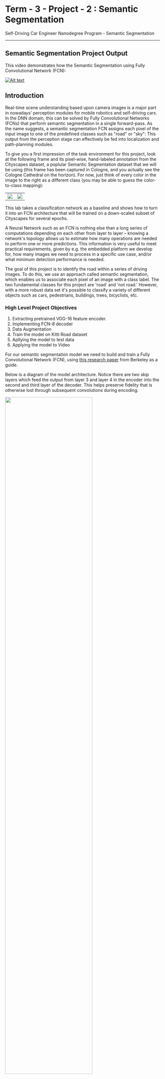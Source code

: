 # Term - 3 - Project - 2 : Semantic Segmentation
Self-Driving Car Engineer Nanodegree Program - Semantic Segmentation

---
## Semantic Segmentation Project Output

This video demonstrates how the Semantic Segmentation using Fully Convolutional Network (FCN):

[![Alt text](/results/uu_000023.png)](https://youtu.be/ci90CxebD0o)


## Introduction

Real-time scene understanding based upon camera images is a major part in nowadays’ perception modules for mobile robotics and self-driving cars. In the DNN domain, this can be solved by Fully Convolutional Networks (FCNs) that perform semantic segmentation in a single forward-pass. As the name suggests, a semantic segmentation FCN assigns each pixel of the input image to one of the predefined classes such as \"road\" or \"sky\": This output from the perception stage can effectively be fed into localization and path-planning modules.

To give you a first impression of the task environment for this project, look at the following frame and its pixel-wise, hand-labeled annotation from the Cityscapes dataset, a poplular Semantic Segmentation dataset that we will be using (this frame has been captured in Cologne, and you actually see the Cologne Cathedral on the horizon). For now, just think of every color in the image to the right as a different class (you may be able to guess the color-to-class mapping):
 
 <table><tr><td><img src='results/frame_0.png' width=\"480\"></td><td><img src='results/label_0.png' width=\"480\"></td></tr></table>
 
This lab takes a classification network as a baseline and shows how to turn it into an FCN architecture that will be trained on a down-scaled subset of Cityscapes for several epochs. 

A Neural Network such as an FCN is nothing else than a long series of computations depending on each other from layer to layer – knowing a network's topology allows us to estimate how many operations are needed to perform one or more predictions. This information is very useful to meet practical requirements, given by e.g. the embedded platform we develop for, how many images we need to process in a specific use case, and/or what minimum detection performance is needed. 

The goal of this project is to identify the road within a series of driving images. To do this, we use an approach called semantic segmentation, which enables us to associate each pixel of an image with a class label. The two fundamental classes for this project are 'road' and 'not road.' However, with a more robust data set it's possible to classify a variety of different objects such as cars, pedestrians, buildings, trees, bicyclists, etc.


### High Level Project Objectives
1. Extracting pretrained VGG-16 feature encoder.
2. Implementing FCN-8 decoder
3. Data Augmentation
4. Train the model on Kitti Road dataset 
5. Apllying the model to test data
6. Applying the model to Video

For our semantic segmentation model we need to build and train a Fully Convolutional Network (FCN), using [this research paper](https://people.eecs.berkeley.edu/~jonlong/long_shelhamer_fcn.pdf) from Berkeley as a guide.

Below is a diagram of the model architecture. Notice there are two skip layers which feed the output from layer 3 and layer 4 in the encoder into the second and third layer of the decoder. This helps preserve fidelity that is otherwise lost through subsequent convolutions during encoding.

<img src="results/fcn-architecture.png" width="75%" /></a>

A FCN is usually comprised of two parts: encoder and decoder (as seen below):

![alt tag](results/FCN.png)

The purpose of the encoder is to extract features from the image, while the decoder is responsible for upscaling the output, so that it ends up the same size as the original image. Another advantage of using an FCN is that since convolutional operations really do not care about the size of the image, FCN can work on an image of any size. In a classic CNN with fully connected layers at the end, the size of the input is always constrained by the size of the fully connected layers. 

One drawback of using convolutions or encoding in general is that we get "tunnel vision", where we look very closely at some features and lose the bigger picture in the end. Information gets lost when moving through layers because of this narrow scope. Skip connections provide a way of retaining the information easily. By connecting the output of one layer to a non-adjacent layer, skip connections allow the network to ustilize information from multiple resolutions that may have been optimized away. This results in the network being able to make more precise segmentation decisions. 

![alt_tag](results/skipconnections.png)


## Data
The initial model was trained using the [KITTI road detection data set](http://www.cvlibs.net/datasets/kitti/eval_road.php).

In the future, I'd like to enhance the model and train it on a more robust data set such as [Cityscapes](https://www.cityscapes-dataset.com/). However, accessing this data requires explicit permission from their team.

<img src="results/cityscapes-example.png" width="75%" /></a>

## Data Augmentation
two technique for data augmentation. the first one is to flip the training data set from left to right. the second one is brightness augmentation by converting image to HSV and then scaling up or down the V channel randomly with a factor of 0.25. This was implemented in the gen_batch_function() in helper.py.

## Network Architecture

A pre-trained VGG-16 network model was used a an encoder by extracting the input, keep probability, layer3, layer4, layer7. The model was converted to FCN-8 by adding decoder network as following:
1. 1x1 convolution layer from VDD's layer7
2. 1x1 convolution layer from VDD's layer4
3. 1x1 convolution layer from VDD's layer3
4. Upsampling 1x1 layer7 with kernel 4 and strid 2
5. skip layer for 1x1 layer4 and upsamled the layer above
6. upsampling 1x1 layer4 with kernel 4 and strid 2
7. skip layer for 1x1 layer3 and upsamled the layer above
8. upsamling above layer with kernel 16 and stride 8

## Hyperparameters
Here are the hyperparameters used during training
1. random-normal kernel initializer with standard deviation 1e-3 in all convolutional and upsampling layer
2. L2 kernel regularizer with L2 1e-5 in all convolutional and upsampling layer
3. Epoch=50
4. Batch size= 8
5. Keep probabilites = 0.5
6. Learning rate= 1e-4

## Optimizer
The loss function for the network is cross-entropy, and oprimizer used is Adam optimizer.

## Results and Video Output
Although far from perfect, I was able to get my model to recognize the road with a good degree of accuracy after 20 epochs.

<img src="results/combined.png" width="75%" /></a>

Result Video:

[![Alt text](/results/uu_000023.png)](https://youtu.be/ci90CxebD0o)

Here is the resulting cross-entropy loss. Below is a graph that shows an exponential decay in loss over 50 epochs:

<img src="results/loss-graph-kitti.png" width="60%" /></a>


## Future Improvements
Ultimately, this is a simple approach that works well for this particular data set. Trying to extend this model for use on a self-driving car would require some improvements.
* Train on more robust data set such as [Cityscapes](https://www.cityscapes-dataset.com/).
* Add augmentation script to generate additional training examples and a greater variety of samples.
* Freeze model to improve performance.
* Add ability to take video as direct input.

---

# Project Starter Code
In case you want to run this project yourself, below is the project starter code. [This repository](https://github.com/udacity/CarND-Semantic-Segmentation) contains all the code needed.

### Setup
##### GPU
`main.py` will check to make sure you are using GPU - if you don't have a GPU on your system, you can use AWS or another cloud computing platform.
##### Frameworks and Packages
Make sure you have the following is installed:
 - [Python 3](https://www.python.org/)
 - [TensorFlow](https://www.tensorflow.org/)
 - [NumPy](http://www.numpy.org/)
 - [SciPy](https://www.scipy.org/)
##### Dataset
Download the [Kitti Road dataset](http://www.cvlibs.net/datasets/kitti/eval_road.php) from [here](http://www.cvlibs.net/download.php?file=data_road.zip).  Extract the dataset in the `data` folder.  This will create the folder `data_road` with all the training a test images.

### Start
##### Implement
Implement the code in the `main.py` module indicated by the "TODO" comments.
The comments indicated with "OPTIONAL" tag are not required to complete.
##### Run
Run the following command to run the project:
```
python main.py train -ep=50 -bs=8
```
**Note** If running this in Jupyter Notebook system messages, such as those regarding test status, may appear in the terminal rather than the notebook.

### Submission
1. Ensure you've passed all the unit tests.
2. Ensure you pass all points on [the rubric](https://review.udacity.com/#!/rubrics/989/view).
3. Submit the following in a zip file.
 - `helper.py`
 - `main.py`
 - `project_tests.py`
 - Newest inference images from `runs` folder  (**all images from the most recent run**)

 ### Tips
- The link for the frozen `VGG16` model is hardcoded into `helper.py`.  The model can be found [here](https://s3-us-west-1.amazonaws.com/udacity-selfdrivingcar/vgg.zip)
- The model is not vanilla `VGG16`, but a fully convolutional version, which already contains the 1x1 convolutions to replace the fully connected layers. Please see this [forum post](https://discussions.udacity.com/t/here-is-some-advice-and-clarifications-about-the-semantic-segmentation-project/403100/8?u=subodh.malgonde) for more information.  A summary of additional points, follow.
- The original FCN-8s was trained in stages. The authors later uploaded a version that was trained all at once to their GitHub repo.  The version in the GitHub repo has one important difference: The outputs of pooling layers 3 and 4 are scaled before they are fed into the 1x1 convolutions.  As a result, some students have found that the model learns much better with the scaling layers included. The model may not converge substantially faster, but may reach a higher IoU and accuracy.
- When adding l2-regularization, setting a regularizer in the arguments of the `tf.layers` is not enough. Regularization loss terms must be manually added to your loss function. otherwise regularization is not implemented.

### Using GitHub and Creating Effective READMEs
If you are unfamiliar with GitHub , Udacity has a brief [GitHub tutorial](http://blog.udacity.com/2015/06/a-beginners-git-github-tutorial.html) to get you started. Udacity also provides a more detailed free [course on git and GitHub](https://www.udacity.com/course/how-to-use-git-and-github--ud775).

To learn about REAMDE files and Markdown, Udacity provides a free [course on READMEs](https://www.udacity.com/courses/ud777), as well.

GitHub also provides a [tutorial](https://guides.github.com/features/mastering-markdown/) about creating Markdown files.
